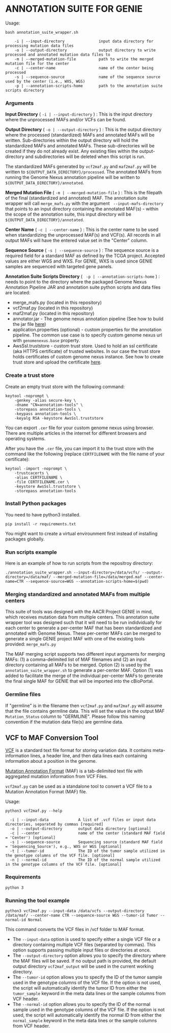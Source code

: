 # ANNOTATION SUITE FOR GENIE

Usage:

```
bash annotation_suite_wrapper.sh

    -i | --input-directory               input data directory for processing mutation data files
    -o | --output-directory              output directory to write processed and annotated mutation data files to
    -m | --merged-mutation-file          path to write the merged mutation file for the center
    -c | --center-name                   name of the center being processed
    -s | --sequence-source               name of the sequence source used by the center (i.e., WXS, WGS)
    -p | --annotation-scripts-home       path to the annotation suite scripts directory
```

### Arguments

**Input Directory** ( `-i | --input-directory` ) : This is the input directory where the unprocessed MAFs and/or VCFs can be found.

**Output Directory** ( `-o | --output-directory` ) : This is the output directory where the processed (standardized) MAFs and annotated MAFs will be written. Sub-directories within the output directory will hold the standardized MAFs and annotated MAFs. These sub-directories will be created if they do not already exist. Any existing files within the output-directory and subdirectories will be deleted when this script is run.

The standardized MAFs generated by `vcf2maf.py` and `maf2maf.py` will be written to `${OUTPUT_DATA_DIRECTORY}/processed`. The annotated MAFs from running the Genome Nexus annotation pipeline will be written to `${OUTPUT_DATA_DIRECTORY}/annotated`.

**Merged Mutation File** ( `-m | --merged-mutation-file` ) : This is the filepath of the final (standardized and annotated) MAF. The annotation suite wrapper will call `merge_mafs.py` with the argument ` --input-mafs-directory` that points to an input directory containing the annotated MAF(s) - within the scope of the annotation suite, this input directory will be `${OUTPUT_DATA_DIRECTORY}/annotated`.

**Center Name** ( `-c | --center-name` ) : This is the center name to be used when standardizing the unprocessed MAF(s) and VCF(s). All records in all output MAFs will have the entered value set in the "Center" column.

**Sequence Source** ( `-s | --sequence-source` ) : The sequence source is a required field for a standard MAF as defined by the TCGA project. Accepted values are either WGS and WXS. For GENIE, WXS is used since GENIE samples are sequenced with targeted gene panels.

**Annotation Suite Scripts Directory** ( ` -p | --annotation-scripts-home` ) : needs to point to the directory where the packaged Genome Nexus Annotation Pipeline JAR and annotation suite python scripts and data files are located:

- merge_mafs.py (located in this repository)
- vcf2maf.py (located in this repository)
- maf2maf.py (located in this repository)
- annotator.jar - The genome nexus annotation pipeline (See how to build the jar file [here](https://github.com/genome-nexus/genome-nexus-annotation-pipeline))
- application.properties (optional) - custom properties for the annotation pipeline. The common use case is to specify custom genome nexus url with `genomenexus.base` property.
- AwsSsl.truststore - custom trust store. Used to hold an ssl certificate (aka HTTPS certificate) of trusted websites. In our case the trust store holds certificates of custom genome nexus instance. See how to create trust store and upload the certificate [here](#create-a-trust-store).

### Create a trust store

Create an empty trust store with the following command:

```
keytool -noprompt \
    -genkey -alias secure-key \
    -dname "CN=annotation-tools" \
    -storepass annotation-tools \
    -keypass annotation-tools \
    -keyalg RSA -keystore AwsSsl.truststore
```

You can export `.cer` file for your custom genome nexus using browser.
There are multiple articles in the internet for different browsers and operating systems.

After you have the `.cer` file, you can import it to the trust store with the command like the following (replace `CERTFILENAME` with the file name of your certificate):
```
keytool -import -noprompt \
    -trustcacerts \
    -alias CERTFILENAME \
    -file CERTFILENAME.cer \
    -keystore AwsSsl.truststore \
    -storepass annotation-tools
```

### Install Python packages

You need to have python3 installed.

```
pip install -r requirements.txt
```

You might want to create a virtual envirounment first instead of installing packages globally.

### Run scripts example

Here is an example of how to run scripts from the repositroy directory:

```
./annotation_suite_wrapper.sh --input-directory=/data/vcfs/ --output-directory=/data/maf/ --merged-mutation-file=/data/merged.maf --center-name=CTR --sequence-source=WGS --annotation-scripts-home=$(pwd)
```

### Merging standardized and annotated MAFs from multiple centers

This suite of tools was designed with the AACR Project GENIE in mind, which receives mutation data from multiple centers. This annotation suite wrapper tool was designed such that it will need to be run indidvidually for each center to generate a per-center MAF that has been standardized and annotated with Genome Nexus. These per-center MAFs can be merged to generate a single GENIE project MAF with one of the existing tools provided: `merge_mafs.py`

The MAF merging script supports two different input arguments for merging MAFs: (1) a comma-delimited list of MAF filenames and (2) an input directory containing all MAFs to be merged. Option (2) is used by the `annotation_suite_wrapper.sh` to generate a per-center MAF. Option (1) was added to facilitate the merge of the individual per-center MAFs to generate the final single MAF for GENIE that will be imported into the cBioPortal.


### Germline files

If "germline" is in the filename then `vcf2maf.py` and `maf2maf.py` will assume that the file contains germline data. This will set the value in the output MAF `Mutation_Status` column to "GERMLINE". Please follow this naming convention if the mutation data file(s) are germline data.

## VCF to MAF Conversion Tool

[VCF](https://samtools.github.io/hts-specs/VCFv4.2.pdf) is a standard text file format for storing variation data. It contains meta-information lines, a header line, and then data lines each containing information about a position in the genome.

[Mutation Annotation Format](https://software.broadinstitute.org/software/igv/MutationAnnotationFormat) (MAF) is a tab-delimited text file with aggregated mutation information from VCF Files.

`vcf2maf.py` can be used as a standalone tool to convert a VCF file to a Mutation Annotation Format (MAF) file.

Usage:

```
python3 vcf2maf.py --help

  -i | --input-data             A list of .vcf files or input data directories, separated by commas [required]
  -o | --output-directory       output data directory [optional]
  -c | --center                 name of the center (standard MAF field = 'Center') [optional]
  -s | --sequence-source        Sequencing source (standard MAF field = 'Sequencing_Source'), e.g., WXS or WGS [optional]
  -t | --tumor-id               The ID of the tumor sample utilized in the genotype columns of the VCF file. [optional]
  -n | --normal-id              The ID of the normal sample utilized in the genotype columns of the VCF file. [optional]
```

### Requirements
```
python 3
```
### Running the tool example
```
python3 vcf2maf.py --input-data /data/vcfs --output-directory /data/maf/ --center-name CTR --sequence-source WGS --tumor-id Tumor --normal-id Normal
```
This command converts the VCF files in /vcf folder to MAF format. 
- The `--input-data` option is used to specify either a single VCF file or a directory containing multiple VCF files (separated by commas). This option supports passing multiple input files or directories at once.
- The `--output-directory` option allows you to specify the directory where the MAF files will be saved. If no output path is provided, the default output directory `vcf2maf_output` will be used in the current working directory. 
- The `--tumor-id` option allows you to specify the ID of the tumor sample used in the genotype columns of the VCF file. If the option is not used, the script will automatically identify the tumor ID from either the `tumor_sample` keyword in the meta data lines or the sample columns from VCF header.
- The `--normal-id` option allows you to specify the ID of the normal sample used in the genotype columns of the VCF file. If the option is not used, the script will automatically identify the normal ID from either the `normal_sample` keyword in the meta data lines or the sample columns from VCF header.
